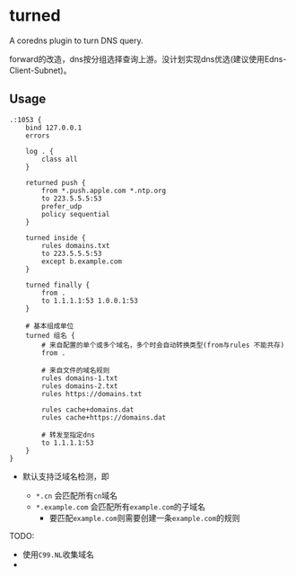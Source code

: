 # turned

A coredns plugin to turn DNS query.

forward的改造，dns按分组选择查询上游。没计划实现dns优选(建议使用Edns-Client-Subnet)。 


## Usage

```
.:1053 {
    bind 127.0.0.1
    errors

    log . {
        class all
    }

    returned push {
        from *.push.apple.com *.ntp.org
        to 223.5.5.5:53 
        prefer_udp
        policy sequential
    }

    turned inside {
        rules domains.txt
        to 223.5.5.5:53
        except b.example.com
    }

    turned finally {
        from .
        to 1.1.1.1:53 1.0.0.1:53
    }
    
    # 基本组成单位
    turned 组名 {
        # 来自配置的单个或多个域名，多个时会自动转换类型(from与rules 不能共存)
        from .
        
        # 来自文件的域名规则
        rules domains-1.txt
        rules domains-2.txt
        rules https://domains.txt

        rules cache+domains.dat
        rules cache+https://domains.dat
        
        # 转发至指定dns
        to 1.1.1.1:53
    }
}
```

+ 默认支持泛域名检测，即
  - `*.cn` 会匹配所有`cn`域名

  * `*.example.com` 会匹配所有`example.com`的子域名
    - 要匹配`example.com`则需要创建一条`example.com`的规则

TODO:

- 使用`C99.NL`收集域名
- 
